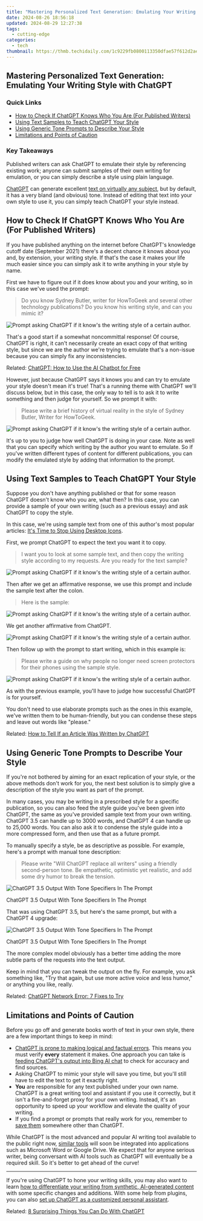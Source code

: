 ```yaml
---
title: "Mastering Personalized Text Generation: Emulating Your Writing Style with ChatGPT"
date: 2024-08-26 18:56:18
updated: 2024-08-29 12:27:38
tags:
  - cutting-edge
categories:
  - tech
thumbnail: https://thmb.techidaily.com/1c9229fb0800113350dfae57f612d2aef9036646b6591dcd5ed2f832a16cf380.jpg
---
```


## Mastering Personalized Text Generation: Emulating Your Writing Style with ChatGPT

### Quick Links

* [How to Check If ChatGPT Knows Who You Are (For Published Writers)](https://www.howtogeek.com/881948/how-to-make-chatgpt-copy-your-writing-style/#how-to-check-if-chatgpt-knows-who-you-are-for-published-writers)
* [Using Text Samples to Teach ChatGPT Your Style](https://youtube-help.techidaily.com/in-2024-instant-guide-photos-to-powerful-youtube-channel-thumbnails-in-a-flash/)
* [Using Generic Tone Prompts to Describe Your Style](https://unlock-android.techidaily.com/the-ultimate-guide-how-to-bypass-swipe-screen-to-unlock-on-itel-a60s-device-by-drfone-android/)
* [Limitations and Points of Caution](https://facebook-record-videos.techidaily.com/watch-more-not-less-secrets-to-free-youtube-gains-for-2024/)

### Key Takeaways

 Published writers can ask ChatGPT to emulate their style by referencing existing work; anyone can submit samples of their own writing for emulation, or you can simply describe a style using plain language.

[ChatGPT](https://smart-video-editing.techidaily.com/new-how-to-find-free-sites-for-sound-effect-and-add-them-in-final-cut-pro-for-2024/) can generate excellent [text on virtually any subject](https://digital-screen-recording.techidaily.com/2024-approved-smartest-devices-to-modify-your-speech-on-the-go/), but by default, it has a very bland (and obvious) tone. Instead of editing that text into your own style to use it, you can simply teach ChatGPT your style instead.

##  How to Check If ChatGPT Knows Who You Are (For Published Writers)

 If you have published anything on the internet before ChatGPT's knowledge cutoff date (September 2021) there's a decent chance it knows about you and, by extension, your writing style. If that's the case it makes your life much easier since you can simply ask it to write anything in your style by name.

 First we have to figure out if it does know about you and your writing, so in this case we've used the prompt:

> Do you know Sydney Butler, writer for HowToGeek and several other technology publications? Do you know his writing style, and can you mimic it?

![Prompt asking ChatGPT if it know's the writing style of a certain author.](https://static1.howtogeekimages.com/wordpress/wp-content/uploads/2023/03/Screenshot-2023-03-28-at-10.18.34.png) 

 That's a good start if a somewhat noncommittal response! Of course, ChatGPT is right, it can't necessarily create an exact copy of that writing style, but since we are the author we're trying to emulate that's a non-issue because you can simply fix any inconsistencies.

Related: [ChatGPT: How to Use the AI Chatbot for Free](https://extra-resources.techidaily.com/new-capture-clarity-editing-insights-for-professional-results/) 

 However, just because ChatGPT says it knows you and can try to emulate your style doesn't mean it's true! That's a running theme with ChatGPT we'll discuss below, but in this case, the only way to tell is to ask it to write something and then judge for yourself. So we prompt it with:

> Please write a brief history of virtual reality in the style of Sydney Butler, Writer for HowToGeek.

![Prompt asking ChatGPT if it know's the writing style of a certain author.](https://static1.howtogeekimages.com/wordpress/wp-content/uploads/2023/03/Screenshot-2023-03-28-at-10.18.34.png) 

 It's up to you to judge how well ChatGPT is doing in your case. Note as well that you can specify which writing by the author you want to emulate. So if you've written different types of content for different publications, you can modify the emulated style by adding that information to the prompt.

##  Using Text Samples to Teach ChatGPT Your Style

 Suppose you don't have anything published or that for some reason ChatGPT doesn't know who you are, what then? In this case, you can provide a sample of your own writing (such as a previous essay) and ask ChatGPT to copy the style.

 In this case, we're using sample text from one of this author's most popular articles: [It's Time to Stop Using Desktop Icons](https://video-screen-grab.techidaily.com/in-2024-professional-tips-for-efficient-screen-casting-in-meet/).

 First, we prompt ChatGPT to expect the text you want it to copy.

> I want you to look at some sample text, and then copy the writing style according to my requests. Are you ready for the text sample?

![Prompt asking ChatGPT if it know's the writing style of a certain author.](https://static1.howtogeekimages.com/wordpress/wp-content/uploads/2023/03/Screenshot-2023-03-28-at-10.18.34.png) 

 Then after we get an affirmative response, we use this prompt and include the sample text after the colon.

> Here is the sample:

![Prompt asking ChatGPT if it know's the writing style of a certain author.](https://static1.howtogeekimages.com/wordpress/wp-content/uploads/2023/03/Screenshot-2023-03-28-at-10.18.34.png) 

 We get another affirmative from ChatGPT.

![Prompt asking ChatGPT if it know's the writing style of a certain author.](https://static1.howtogeekimages.com/wordpress/wp-content/uploads/2023/03/Screenshot-2023-03-28-at-10.18.34.png) 

 Then follow up with the prompt to start writing, which in this example is:

> Please write a guide on why people no longer need screen protectors for their phones using the sample style.

![Prompt asking ChatGPT if it know's the writing style of a certain author.](https://static1.howtogeekimages.com/wordpress/wp-content/uploads/2023/03/Screenshot-2023-03-28-at-10.18.34.png) 

 As with the previous example, you'll have to judge how successful ChatGPT is for yourself.

 You don't need to use elaborate prompts such as the ones in this example, we've written them to be human-friendly, but you can condense these steps and leave out words like "please."

Related: [How to Tell If an Article Was Written by ChatGPT](https://facebook-clips.techidaily.com/in-2024-a-compreehers-path-to-aspect-ratio-mastery-in-facebook-videos/) 

##  Using Generic Tone Prompts to Describe Your Style

 If you're not bothered by aiming for an exact replication of your style, or the above methods don't work for you, the next best solution is to simply give a description of the style you want as part of the prompt.

 In many cases, you may be writing in a prescribed style for a specific publication, so you can also feed the style guide you've been given into ChatGPT, the same as you've provided sample text from your own writing. ChatGPT 3.5 can handle up to 3000 words, and ChatGPT 4 can handle up to 25,000 words. You can also ask it to condense the style guide into a more compressed form, and then use that as a future prompt.

 To manually specify a style, be as descriptive as possible. For example, here's a prompt with manual tone description:

> Please write "Will ChatGPT replace all writers" using a friendly second-person tone. Be empathetic, optimistic yet realistic, and add some dry humor to break the tension.

![ChatGPT 3.5 Output With Tone Specifiers In The Prompt](https://static1.howtogeekimages.com/wordpress/wp-content/uploads/2023/03/Screenshot-2023-03-28-at-11.33.24.png) 

ChatGPT 3.5 Output With Tone Specifiers In The Prompt

 That was using ChatGPT 3.5, but here's the same prompt, but with a ChatGPT 4 upgrade:

![ChatGPT 3.5 Output With Tone Specifiers In The Prompt](https://static1.howtogeekimages.com/wordpress/wp-content/uploads/2023/03/Screenshot-2023-03-28-at-11.33.24.png) 

ChatGPT 3.5 Output With Tone Specifiers In The Prompt

 The more complex model obviously has a better time adding the more subtle parts of the requests into the text output.

 Keep in mind that you can tweak the output on the fly. For example, you ask something like, "Try that again, but use more active voice and less humor," or anything you like, really.

Related: [ChatGPT Network Error: 7 Fixes to Try](https://discord-videos.techidaily.com/updated-decoding-the-secrets-of-discord/) 

##  Limitations and Points of Caution

 Before you go off and generate books worth of text in your own style, there are a few important things to keep in mind:

* [ChatGPT is prone to making logical and factual errors](https://youtube-help.techidaily.com/free-method-to-record-your-youtube-watching-experience-for-2024/). This means you must verify **every** statement it makes. One approach you can take is [feeding ChatGPT's output into Bing AI chat](https://facebook-video-footage.techidaily.com/new-2024-approved-how-to-add-logowatermark-to-youtube-video/) to check for accuracy and find sources.
* Asking ChatGPT to mimic your style will save you time, but you'll still have to edit the text to get it exactly right.
* **You** are responsible for any text published under your own name. ChatGPT is a great writing tool and assistant if you use it correctly, but it isn't a fire-and-forget proxy for your own writing. Instead, it's an opportunity to speed up your workflow and elevate the quality of your writing.
* If you find a prompt or prompts that really work for you, remember to [save them](https://some-guidance.techidaily.com/new-the-ultimate-clock-companion-for-wedding-planners-and-couples/) somewhere other than ChatGPT.

 While ChatGPT is the most advanced and popular AI writing tool available to the public right now, [similar tools](https://screen-mirroring-recording.techidaily.com/in-2024-3-must-know-methods-to-record-on-your-ipad/) will soon be integrated into applications such as Microsoft Word or Google Drive. We expect that for anyone serious writer, being conversant with AI tools such as ChatGPT will eventually be a required skill. So it's better to get ahead of the curve!

---

 If you're using ChatGPT to hone your writing skills, you may also want to learn [how to differentiate your writing from synthetic, AI-generated content](https://fake-location.techidaily.com/how-to-simulate-gps-movement-in-ar-games-on-motorola-defy-2-drfone-by-drfone-virtual-android/) with some specific changes and additions. With some help from plugins, you can also [set up ChatGPT as a customized personal assistant](https://facebook-video-content.techidaily.com/new-mastering-monetization-a-beginners-guide-to-facebook-revenue-for-2024/).

Related: [8 Surprising Things You Can Do With ChatGPT](https://facebook-clips.techidaily.com/updated-achieve-higher-interactions-mastering-the-art-of-square-videos-for-2024/)

<ins class="adsbygoogle"
     style="display:block"
     data-ad-format="autorelaxed"
     data-ad-client="ca-pub-7571918770474297"
     data-ad-slot="1223367746"></ins>



<ins class="adsbygoogle"
     style="display:block"
     data-ad-client="ca-pub-7571918770474297"
     data-ad-slot="8358498916"
     data-ad-format="auto"
     data-full-width-responsive="true"></ins>
